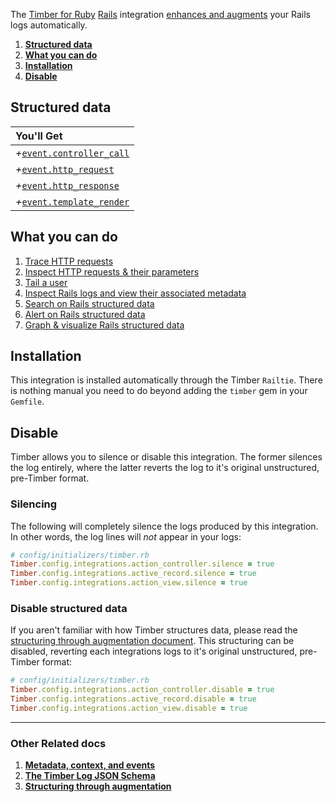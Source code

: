 The [Timber for Ruby](https://github.com/timberio/timber-ruby) [Rails](http://rubyonrails.org/) integration [enhances and augments](/concepts/structuring-through-augmentation) your Rails logs automatically.

1. [**Structured data**](#structured-data)
2. [**What you can do**](#what-you-can-do)
3. [**Installation**](#installation)
4. [**Disable**](#disable)

## Structured data

|You'll Get|
|:------|
|<i>+</i>[`event.controller_call`](/concepts/log-event-json-schema/events/controller-call-event)|
|<i>+</i>[`event.http_request`](/concepts/log-event-json-schema/events/http-request-event)|
|<i>+</i>[`event.http_response`](/concepts/log-event-json-schema/events/http-response-event)|
|<i>+</i>[`event.template_render`](/concepts/log-event-json-schema/events/template-render-event)|

## What you can do

1. [Trace HTTP requests](/app/console/trace-http-requests)
2. [Inspect HTTP requests & their parameters](/app/console/inspect-http-requests)
3. [Tail a user](/app/console/tail-a-user)
4. [Inspect Rails logs and view their associated metadata](/app/console/view-metadata-and-context)
5. [Search on Rails structured data](/app/console/searching)
6. [Alert on Rails structured data](/app/alerts)
7. [Graph & visualize Rails structured data](/app/graphs)

## Installation

This integration is installed automatically through the Timber `Railtie`. There is nothing manual you need to do beyond adding the `timber` gem in your `Gemfile`.

## Disable

Timber allows you to silence or disable this integration. The former silences the log entirely, where the latter reverts the log to it's original unstructured, pre-Timber format.

### Silencing

The following will completely silence the logs produced by this integration. In other words, the log lines will *not* appear in your logs:

```ruby
# config/initializers/timber.rb
Timber.config.integrations.action_controller.silence = true
Timber.config.integrations.active_record.silence = true
Timber.config.integrations.action_view.silence = true
```

### Disable structured data

If you aren't familiar with how Timber structures data, please read the [structuring through augmentation document](/concepts/structuring-through-augmentation). This structuring can be disabled, reverting each integrations logs to it's original unstructured, pre-Timber format:

```ruby
# config/initializers/timber.rb
Timber.config.integrations.action_controller.disable = true
Timber.config.integrations.active_record.disable = true
Timber.config.integrations.action_view.disable = true
```

---

### Other Related docs

1. [**Metadata, context, and events**](/concepts/metadata-context-and-events)
2. [**The Timber Log JSON Schema**](/concepts/log-event-json-schema)
3. [**Structuring through augmentation**](/concepts/structuring-through-augmentation)
